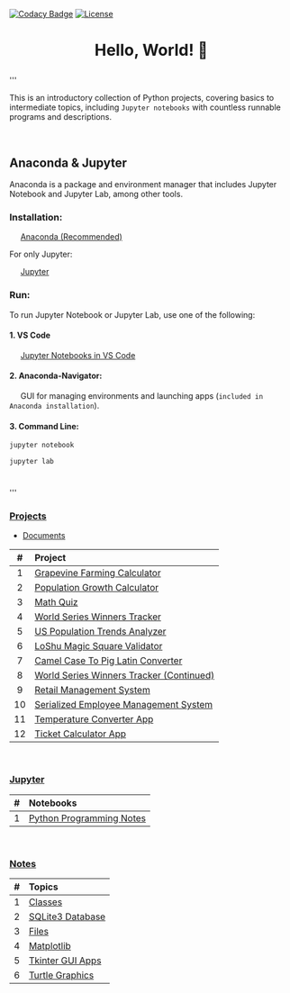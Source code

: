 [![Codacy Badge](https://app.codacy.com/project/badge/Grade/558fae1bc9664d3ca9bb09c632e06bff)](https://app.codacy.com/gh/nragland37/python-projects/dashboard?utm_source=gh&utm_medium=referral&utm_content=&utm_campaign=Badge_grade)
[![License](https://img.shields.io/badge/license-MIT-blue)](https://github.com/nragland37/python-projects/blob/main/LICENSE)

# <p align="center"> Hello, World! :snake: </p>

'''

This is an introductory collection of Python projects, covering basics to intermediate topics, including `Jupyter notebooks` with countless runnable programs and descriptions.

<br>

## Anaconda & Jupyter
Anaconda is a package and environment manager that includes Jupyter Notebook and Jupyter Lab, among other tools.

### Installation:
&nbsp;&nbsp;&nbsp;&nbsp; [Anaconda (Recommended)](https://www.anaconda.com/products/distribution)

For only Jupyter: 

&nbsp;&nbsp;&nbsp;&nbsp; [Jupyter](https://jupyter.org/install)

### Run:
To run Jupyter Notebook or Jupyter Lab, use one of the following:
#### 1. VS Code
&nbsp;&nbsp;&nbsp;&nbsp; [Jupyter Notebooks in VS Code](https://code.visualstudio.com/docs/datascience/jupyter-notebooks)
#### 2. Anaconda-Navigator:
&nbsp;&nbsp;&nbsp;&nbsp; GUI for managing environments and launching apps (`included in Anaconda installation`). 
#### 3. Command Line:
```bash
jupyter notebook
```
```bash
jupyter lab
```
#
'''

### [Projects](/src)
* [Documents](src/docs/)

| # | Project |
|:---:|:---|
| 1 | [Grapevine Farming Calculator](./src/01-grapevineFarmingCalculator) | 
| 2 | [Population Growth Calculator](./src/02-populationGrowthCalculator) | 
| 3 | [Math Quiz](./src/03-mathQuiz) | 
| 4 | [World Series Winners Tracker](./src/04-worldSeriesWinnersTracker) |  
| 5 | [US Population Trends Analyzer](./src/05-USPopulationTrendsAnalyzer) |  
| 6 | [LoShu Magic Square Validator](./src/06-loShuMagicSquareValidator) |
| 7 | [Camel Case To Pig Latin Converter](./src/07-camelCaseToPigLatinConverter) |
| 8 | [World Series Winners Tracker (Continued)](./src/08-updated_worldSeriesWinnersTracker) | 
| 9 | [Retail Management System](./src/09-retailManagementSystem) |
| 10 | [Serialized Employee Management System](./src/10-serializedEmployeeManagementSystem) |
| 11 | [Temperature Converter App](./src/11-temperatureConverterApp) |
| 12 | [Ticket Calculator App](./src/12-ticketCalculatorApp) |

<br>

### [Jupyter](/jupyter)

| # | Notebooks |
|:---:|:---|
| 1 | [Python Programming Notes](./jupyter/python_notes.ipynb) | 

<br>

### [Notes](/notes)

| # | Topics |
|:---:|:---|
| 1 | [Classes](./notes/classes) | 
| 2 | [SQLite3 Database](./notes/database) | 
| 3 | [Files](./notes/files) | 
| 4 | [Matplotlib](./notes/matplotlib) |  
| 5 | [Tkinter GUI Apps](./notes/tkinter) |
| 6 | [Turtle Graphics](./notes/turtle) |
